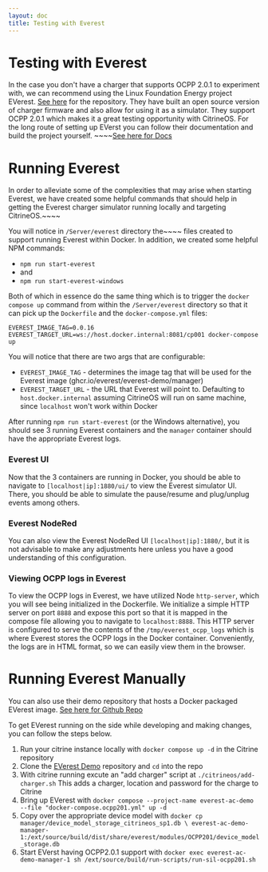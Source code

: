 ```yaml
---
layout: doc
title: Testing with Everest
---
```


# Testing with Everest

In the case you don't have a charger that supports OCPP 2.0.1 to experiment with, we can recommend using the Linux 
Foundation Energy project EVerest. [See here](https://github.com/EVerest) for the repository.  They have built an open source version of
charger firmware and also allow for using it as a simulator. They support OCPP 2.0.1 which makes it a great testing 
opportunity with CitrineOS. For the long route of setting up EVerst you can follow their documentation and build 
the project yourself. ~~~~[See here for Docs](https://everest.github.io/latest/general/03_quick_start_guide.html)

# Running Everest
In order to alleviate some of the complexities that may arise when starting Everest, we have created
some helpful commands that should help in getting the Everest charger simulator running locally and targeting
CitrineOS.~~~~

You will notice in `/Server/everest` directory the~~~~ files created to support running Everest within Docker.
In addition, we created some helpful NPM commands:

- `npm run start-everest`
- and
- `npm run start-everest-windows`

Both of which in essence do the same thing which is to trigger the `docker compose up` command from within
the `/Server/everest` directory so that it can pick up the `Dockerfile` and the `docker-compose.yml` files:

```shell
EVEREST_IMAGE_TAG=0.0.16 EVEREST_TARGET_URL=ws://host.docker.internal:8081/cp001 docker-compose up
```

You will notice that there are two args that are configurable:

- `EVEREST_IMAGE_TAG` - determines the image tag that will be used for the Everest image (ghcr.io/everest/everest-demo/manager)
- `EVEREST_TARGET_URL` - the URL that Everest will point to. Defaulting to `host.docker.internal` assuming CitrineOS will run on
  same machine, since `localhost` won't work within Docker

After running `npm run start-everest` (or the Windows alternative), you should see 3 running Everest containers
and the `manager` container should have the appropriate Everest logs.

### Everest UI
Now that the 3 containers are running in Docker, you should be able to navigate to `[localhost|ip]:1880/ui/` to view
the Everest simulator UI. There, you should be able to simulate the pause/resume and plug/unplug events among others.

### Everest NodeRed
You can also view the Everest NodeRed UI `[localhost|ip]:1880/`, but it is not advisable to make any adjustments here
unless you have a good understanding of this configuration.

### Viewing OCPP logs in Everest
To view the OCPP logs in Everest, we have utilized Node `http-server`, which you will see being initialized
in the Dockerfile. We initialize a simple HTTP server on port `8888` and expose this port so that it is
mapped in the compose file allowing you to navigate to `localhost:8888`. This HTTP server is configured to
serve the contents of the `/tmp/everest_ocpp_logs` which is where Everest stores the OCPP logs in the
Docker container. Conveniently, the logs are in HTML format, so we can easily view them in the browser.

# Running Everest Manually
You can also use their demo repository that hosts a Docker packaged EVerest image. [See here for Github Repo](https://github.com/EVerest/everest-demo)

To get EVerest running on the side while developing and making changes, you can follow the steps below.
1. Run your citrine instance locally with `docker compose up -d` in the Citrine repository
1. Clone the [EVerest Demo](https://github.com/EVerest/everest-demo) repository and `cd` into the repo
1. With citrine running excute an "add charger" script at `./citrineos/add-charger.sh` This adds a charger, location and password for the charge to Citrine
1. Bring up EVerest with `docker compose --project-name everest-ac-demo --file "docker-compose.ocpp201.yml" up -d`
1. Copy over the appropriate device model with `docker cp manager/device_model_storage_citrineos_sp1.db \
   everest-ac-demo-manager-1:/ext/source/build/dist/share/everest/modules/OCPP201/device_model_storage.db`
1. Start EVerst having OCPP2.0.1 support with `docker exec everest-ac-demo-manager-1 sh /ext/source/build/run-scripts/run-sil-ocpp201.sh`
